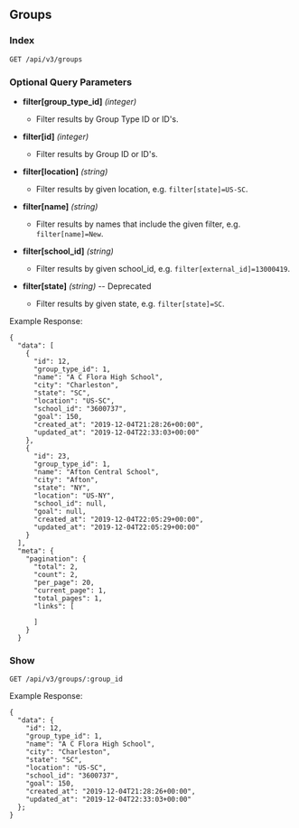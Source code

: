## Groups

### Index

```
GET /api/v3/groups
```

### Optional Query Parameters

- **filter[group_type_id]** _(integer)_

  - Filter results by Group Type ID or ID's.

- **filter[id]** _(integer)_

  - Filter results by Group ID or ID's.

- **filter[location]** _(string)_

  - Filter results by given location, e.g. `filter[state]=US-SC`.

- **filter[name]** _(string)_

  - Filter results by names that include the given filter, e.g. `filter[name]=New`.

- **filter[school_id]** _(string)_

  - Filter results by given school_id, e.g. `filter[external_id]=13000419`.

- **filter[state]** _(string)_ -- Deprecated

  - Filter results by given state, e.g. `filter[state]=SC`.

Example Response:

```
{
  "data": [
    {
      "id": 12,
      "group_type_id": 1,
      "name": "A C Flora High School",
      "city": "Charleston",
      "state": "SC",
      "location": "US-SC",
      "school_id": "3600737",
      "goal": 150,
      "created_at": "2019-12-04T21:28:26+00:00",
      "updated_at": "2019-12-04T22:33:03+00:00"
    },
    {
      "id": 23,
      "group_type_id": 1,
      "name": "Afton Central School",
      "city": "Afton",
      "state": "NY",
      "location": "US-NY",
      "school_id": null,
      "goal": null,
      "created_at": "2019-12-04T22:05:29+00:00",
      "updated_at": "2019-12-04T22:05:29+00:00"
    }
  ],
  "meta": {
    "pagination": {
      "total": 2,
      "count": 2,
      "per_page": 20,
      "current_page": 1,
      "total_pages": 1,
      "links": [

      ]
    }
  }
```

### Show

```
GET /api/v3/groups/:group_id
```

Example Response:

```
{
  "data": {
    "id": 12,
    "group_type_id": 1,
    "name": "A C Flora High School",
    "city": "Charleston",
    "state": "SC",
    "location": "US-SC",
    "school_id": "3600737",
    "goal": 150,
    "created_at": "2019-12-04T21:28:26+00:00",
    "updated_at": "2019-12-04T22:33:03+00:00"
  };
}
```
